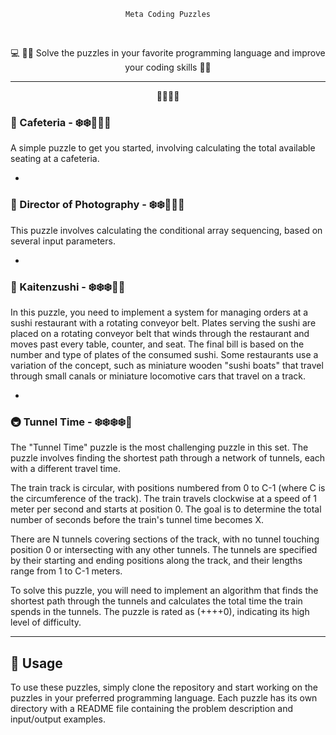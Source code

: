 <div align="center">
  <p style="font-family: Verdana, sans-serif;"><code>Meta Coding Puzzles</code></p>
</div>
  </br>

<p align="center">💻 🚀🚀 Solve the puzzles in your favorite programming language and improve your coding skills 🚀🚀 </p>

---

<p align="center"> 🧩🧩🧩🧩 </p>



### 🍴 Cafeteria - ❄️❄️🔵🔵🔵

A simple puzzle to get you started, involving calculating the total available seating at a cafeteria.

-

### 📸 Director of Photography - ❄️❄️🔵🔵🔵

This puzzle involves calculating the conditional array sequencing, based on several input parameters.

-

### 🍣 Kaitenzushi - ❄️❄️❄️🔵🔵

In this puzzle, you need to implement a system for managing orders at a sushi restaurant with a rotating conveyor belt. Plates serving the sushi are placed on a rotating conveyor belt that winds through the restaurant and moves past every table, counter, and seat. The final bill is based on the number and type of plates of the consumed sushi. Some restaurants use a variation of the concept, such as miniature wooden "sushi boats" that travel through small canals or miniature locomotive cars that travel on a track.

-

### 🚇 Tunnel Time - ❄️❄️❄️❄️🔵



The "Tunnel Time" puzzle is the most challenging puzzle in this set. The puzzle involves finding the shortest path through a network of tunnels, each with a different travel time. 

The train track is circular, with positions numbered from 0 to C-1 (where C is the circumference of the track). The train travels clockwise at a speed of 1 meter per second and starts at position 0. The goal is to determine the total number of seconds before the train's tunnel time becomes X.

There are N tunnels covering sections of the track, with no tunnel touching position 0 or intersecting with any other tunnels. The tunnels are specified by their starting and ending positions along the track, and their lengths range from 1 to C-1 meters.

To solve this puzzle, you will need to implement an algorithm that finds the shortest path through the tunnels and calculates the total time the train spends in the tunnels. The puzzle is rated as (++++0), indicating its high level of difficulty.

---

## 🚀 Usage

To use these puzzles, simply clone the repository and start working on the puzzles in your preferred programming language. Each puzzle has its own directory with a README file containing the problem description and input/output examples.
